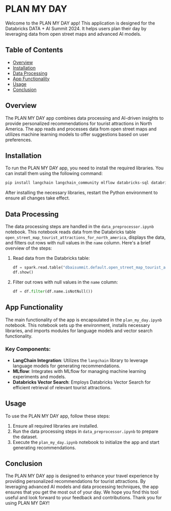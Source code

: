 # PLAN MY DAY

Welcome to the PLAN MY DAY app! This application is designed for the Databricks DATA + AI Summit 2024. It helps users plan their day by leveraging data from open street maps and advanced AI models.

## Table of Contents
- [Overview](#overview)
- [Installation](#installation)
- [Data Processing](#data-processing)
- [App Functionality](#app-functionality)
- [Usage](#usage)
- [Conclusion](#conclusion)

## Overview

The PLAN MY DAY app combines data processing and AI-driven insights to provide personalized recommendations for tourist attractions in North America. The app reads and processes data from open street maps and utilizes machine learning models to offer suggestions based on user preferences.

## Installation

To run the PLAN MY DAY app, you need to install the required libraries. You can install them using the following command:

```bash
pip install langchain langchain_community mlflow databricks-sql databricks-vectorsearch
```

After installing the necessary libraries, restart the Python environment to ensure all changes take effect.

## Data Processing

The data processing steps are handled in the `data_preprocessor.ipynb` notebook. This notebook reads data from the Databricks table `open_street_map_tourist_attractions_for_north_america`, displays the data, and filters out rows with null values in the `name` column. Here's a brief overview of the steps:

1. Read data from the Databricks table:
    ```python
    df = spark.read.table("dbaisummit.default.open_street_map_tourist_attractions_for_north_america")
    df.show()
    ```

2. Filter out rows with null values in the `name` column:
    ```python
    df = df.filter(df.name.isNotNull())
    ```

## App Functionality

The main functionality of the app is encapsulated in the `plan_my_day.ipynb` notebook. This notebook sets up the environment, installs necessary libraries, and imports modules for language models and vector search functionality.

### Key Components:

- **LangChain Integration**: Utilizes the `langchain` library to leverage language models for generating recommendations.
- **MLflow**: Integrates with MLflow for managing machine learning experiments and models.
- **Databricks Vector Search**: Employs Databricks Vector Search for efficient retrieval of relevant tourist attractions.

## Usage

To use the PLAN MY DAY app, follow these steps:

1. Ensure all required libraries are installed.
2. Run the data processing steps in `data_preprocessor.ipynb` to prepare the dataset.
3. Execute the `plan_my_day.ipynb` notebook to initialize the app and start generating recommendations.

## Conclusion

The PLAN MY DAY app is designed to enhance your travel experience by providing personalized recommendations for tourist attractions. By leveraging advanced AI models and data processing techniques, the app ensures that you get the most out of your day. We hope you find this tool useful and look forward to your feedback and contributions. Thank you for using PLAN MY DAY!
